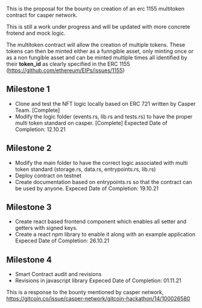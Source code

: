 This is the proposal for the bounty on creation of an erc 1155 multitoken contract for casper network.

This is still a work under progress and will be updated with more concrete frotend and mock logic. 

The multitoken contract will allow the creation of multiple tokens. These tokens can then be minted either as a funngible asset, only minting once or as a non fungible asset and can be minted multiple times all identified by their __token_id__ as clearly specified in the ERC 1155  (https://github.com/ethereum/EIPs/issues/1155)

## Milestone 1 
- Clone and test the NFT logic locally based on ERC 721 written by Casper Team. [Complete]
- Modify the logic folder (events.rs, lib.rs and tests.rs) to have the proper multi token standard on casper. [Complete] 
Expected Date of Completion: 12.10.21

## Milestone 2 
- Modify the main folder to have the correct logic associated with multi token standard (storage.rs, data.rs, entrypoints.rs, lib.rs)
- Deploy contract on testnet 
- Create documentation based on entrypoints.rs so that the contract can be used by anyone. 
Expeced Date of Completion: 19.10.21

## Milestone 3 
- Create react based frontend component which enables all setter and getters with signed keys. 
- Create a react npm library to enable it along with an example application 
Expeced Date of Completion: 26.10.21

## Milestone 4
- Smart Contract audit and revisions 
- Revisions in javascript library
Expeced Date of Completion: 01.11.21

This is a response to the bounty mentioned by casper network, https://gitcoin.co/issue/casper-network/gitcoin-hackathon/14/100026580